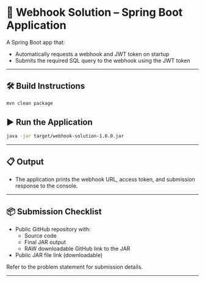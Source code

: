 
# 🚀 Webhook Solution – Spring Boot Application

A Spring Boot app that:
- Automatically requests a webhook and JWT token on startup
- Submits the required SQL query to the webhook using the JWT token

---

## 🛠️ Build Instructions

```bash
mvn clean package
```

## ▶️ Run the Application

```bash
java -jar target/webhook-solution-1.0.0.jar
```

---

## 📋 Output

- The application prints the webhook URL, access token, and submission response to the console.

---

## 📦 Submission Checklist

- Public GitHub repository with:
	- Source code
	- Final JAR output
	- RAW downloadable GitHub link to the JAR
- Public JAR file link (downloadable)

Refer to the problem statement for submission details.

---
